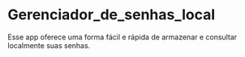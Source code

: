 # Gerenciador_de_senhas_local
Esse app oferece uma forma fácil e rápida de armazenar e consultar localmente suas senhas.
